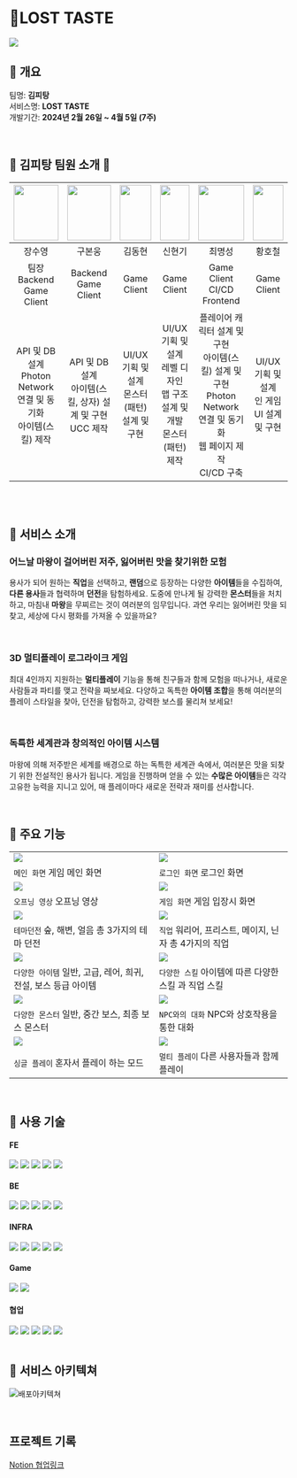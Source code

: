 #  🏹**LOST TASTE**

<img src="./Docs/GameImg/MainImg.png">

<br>

## 🍳 개요

팀명: **김피탕**  
 서비스명: **LOST TASTE**  
 개발기간: **2024년 2월 26일 ~ 4월 5일 (7주)**

<br>

## 🍞 김피탕 팀원 소개 🍞

| <img src="./Docs/Profile/Suyeong.png" width="100%" height="100"> | <img src="./Docs/Profile/Bonwoong.jpg" width="100%" height="100"> | <img src="./Docs/Profile/DongHyun.jpg" width="100%" height="100"> |     <img src="./Docs/Profile/HyunKi.png" width="100%" height="100">     |                             <img src="./Docs/Profile/MyeongSeong.jpg" width="100%" height="100">                              | <img src="./Docs/Profile/Hocheol.png" width="100%" height="100"> |
| :--------------------------------------------------------------------: | :----------------------------------------------------------------------: | :---------------------------------------------------------------------: | :----------------------------------------------------------------------------: | :----------------------------------------------------------------------------------------------------------------------------: | :----------------------------------------------------------------------: |
|                                 장수영                                 |                                  구본웅                                  |                                 김동현                                  |                                     신현기                                     |                                                             최명성                                                             |                                  황호철                                  |
|                     팀장<br>Backend<br>Game Client                     |                          Backend<br>Game Client                          |                               Game Client                               |                                  Game Client                                   |                                                Game Client<br>CI/CD<br>Frontend                                                |                               Game Client                                |
|  API 및 DB 설계<br>Photon Network 연결 및 동기화<br>아이템(스킬) 제작  |      API 및 DB 설계<br>아이템(스킬, 상자) 설계 및 구현<br>UCC 제작       |           UI/UX 기획 및 설계<br>몬스터(패턴) 설계 및 구현<br>           | UI/UX 기획 및 설계<br> 레벨 디자인 <br>맵 구조 설계 및 개발<br>몬스터(패턴) 제작 | 플레이어 캐릭터 설계 및 구현<br>아이템(스킬) 설계 및 구현<br>Photon Network 연결 및 동기화<br>웹 페이지 제작<br>CI/CD 구축<br> |              UI/UX 기획 및 설계<br>인 게임 UI 설계 및 구현               |

<br/>
<br/>

## 🍴 서비스 소개

### 어느날 마왕이 걸어버린 저주, 잃어버린 맛을 찾기위한 모험
용사가 되어 원하는 **직업**을 선택하고, **랜덤**으로 등장하는 다양한 **아이템**들을 수집하여, **다른 용사**들과 협력하며 **던전**을 탐험하세요. 도중에 만나게 될 강력한 **몬스터**들을 처치하고, 마침내 **마왕**을 무찌르는 것이 여러분의 임무입니다. 과연 우리는 잃어버린 맛을 되찾고, 세상에 다시 평화를 가져올 수 있을까요?

<br/>

### 3D 멀티플레이 로그라이크 게임
최대 4인까지 지원하는 **멀티플레이** 기능을 통해 친구들과 함께 모험을 떠나거나, 새로운 사람들과 파티를 맺고 전략을 짜보세요. 다양하고 독특한 **아이템 조합**을 통해 여러분의 플레이 스타일을 찾아, 던전을 탐험하고, 강력한 보스를 물리쳐 보세요!

<br/>

### 독특한 세계관과 창의적인 아이템 시스템
마왕에 의해 저주받은 세계를 배경으로 하는 독특한 세계관 속에서, 여러분은 맛을 되찾기 위한 전설적인 용사가 됩니다. 게임을 진행하며 얻을 수 있는 **수많은 아이템**들은 각각 고유한 능력을 지니고 있어, 매 플레이마다 새로운 전략과 재미를 선사합니다.


<br/>

## 🍖 주요 기능

|                                                  |                                         |
| ------------------------------------------------ | -------------------------------------------------- |
| <img src="./Docs/GameImg/MainGIF.gif"> | <img src="./Docs/GameImg/LogInGIF.gif"> |
| `메인 화면` 게임 메인 화면 | `로그인 화면` 로그인 화면 |
| <img src="./Docs/GameImg/OpeningGIF.gif"> | <img src="./Docs/GameImg/CampGIF.gif"> |
| `오프닝 영상` 오프닝 영상 | `게임 화면` 게임 입장시 화면 |
| <img src="./Docs/GameImg/DungeonGIF.gif"> | <img src="./Docs/GameImg/ClassGIF.gif"> |
| `테마던전` 숲, 해변, 얼음 총 3가지의 테마 던전 | `직업` 워리어, 프리스트, 메이지, 닌자 총 4가지의 직업                      |
| <img src="./Docs/GameImg/ItemGIF.gif"> | <img src="./Docs/GameImg/SkillGIF.gif"> |
| `다양한 아이템` 일반, 고급, 레어, 희귀, 전설, 보스 등급 아이템          | `다양한 스킬` 아이템에 따른 다양한 스킬 과 직업 스킬                 |
| <img src="./Docs/GameImg/MonsterGIF.gif">     | <img src="./Docs/GameImg/NpcGIF.gif"> |
| `다양한 몬스터` 일반, 중간 보스, 최종 보스 몬스터          | `NPC와의 대화` NPC와 상호작용을 통한 대화                   |
| <img src="./Docs/GameImg/SoloGIF.gif">     | <img src="./Docs/GameImg/MultiGIF.gif"> |
| `싱글 플레이` 혼자서 플레이 하는 모드          | `멀티 플레이` 다른 사용자들과 함께 플레이                  |

<br/>

## 🧂 사용 기술

#### **FE**

<img src="https://img.shields.io/badge/React-61DAFB?style=for-the-badge&logo=React&logoColor=black">
<img src="https://img.shields.io/badge/mui-007FFF?style=for-the-badge&logo=mui&logoColor=white">
<img src="https://img.shields.io/badge/html5-E34F26?style=for-the-badge&logo=html5&logoColor=white">
<img src="https://img.shields.io/badge/java script-F7DF1E?style=for-the-badge&logo=javascript&logoColor=black">
<img src="https://img.shields.io/badge/css3-1572B6?style=for-the-badge&logo=css3&logoColor=white">

#### **BE**

<img src="https://img.shields.io/badge/Spring boot-E0234E?style=for-the-badge&logo=nestjs&logoColor=white">
<img src="https://img.shields.io/badge/NPM-CB3837?style=for-the-badge&logo=npm&logoColor=white">
<img src="https://img.shields.io/badge/jwt-000000?style=for-the-badge&logo=jsonwebtokens&logoColor=white">
<img src="https://img.shields.io/badge/MySQL-4479A1?style=for-the-badge&logo=mysql&logoColor=white">
<img src="https://img.shields.io/badge/Redis-DC382D?style=for-the-badge&logo=redis&logoColor=white">

#### **INFRA**

<img src="https://img.shields.io/badge/Amazon EC2-FF9900?style=for-the-badge&logo=amazonec2&logoColor=white">
<img src="https://img.shields.io/badge/Docker-2496ED?style=for-the-badge&logo=docker&logoColor=white">
<img src="https://img.shields.io/badge/Jenkins-D24939?style=for-the-badge&logo=jenkins&logoColor=white"/> 
<img src="https://img.shields.io/badge/Nginx-009639?style=for-the-badge&logo=nginx&logoColor=white"/>
<img src="https://img.shields.io/badge/letsencrypt-003A70?style=for-the-badge&logo=letsencrypt&logoColor=white">

#### **Game**

<img src="https://img.shields.io/badge/Unity-FFFFFF?style=for-the-badge&logo=unity&logoColor=black">
<img src="https://img.shields.io/badge/Photon-004480?style=for-the-badge&logo=photon&logoColor=white">

#### **협업**

<img src="https://img.shields.io/badge/GitLab-FC6D26?style=for-the-badge&logo=gitlab&logoColor=white">
<img src="https://img.shields.io/badge/Jira-0052CC?style=for-the-badge&logo=jirasoftware&logoColor=white">
<img src="https://img.shields.io/badge/Notion-000000?style=for-the-badge&logo=notion&logoColor=white">
<img src="https://img.shields.io/badge/mattermost-0058CC?style=for-the-badge&logo=mattermost&logoColor=white">
<img src="https://img.shields.io/badge/discord-5865F2?style=for-the-badge&logo=discord&logoColor=white">

<br/>
<br/>

## 🧱 서비스 아키텍쳐

![배포아키텍쳐](./Docs/Architecture.png)
<br/>


<br/>

## 프로젝트 기록

[Notion 협업링크](https://round-tower-80e.notion.site/E107-439c9a3c4cde4e3dbc1bc20511f64965?pvs=4)


